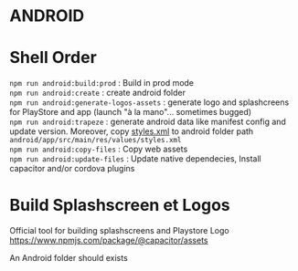 # ANDROID

# Shell Order

`npm run android:build:prod` : Build in prod mode<br>
`npm run android:create` : create android folder<br>
`npm run android:generate-logos-assets` : generate logo and splashcreens for PlayStore and app (launch "à la mano"... sometimes bugged)<br>
`npm run android:trapeze` : generate android data like manifest config and update version. Moreover, copy [styles.xml](src/styles.xml) to android folder path `android/app/src/main/res/values/styles.xml`<br>
`npm run android:copy-files` : Copy web assets <br>
`npm run android:update-files` : Update native dependecies, Install capacitor and/or cordova plugins<br>

# Build Splashscreen et Logos

Official tool for building splashscreens and Playstore Logo
https://www.npmjs.com/package/@capacitor/assets

An Android folder should exists
